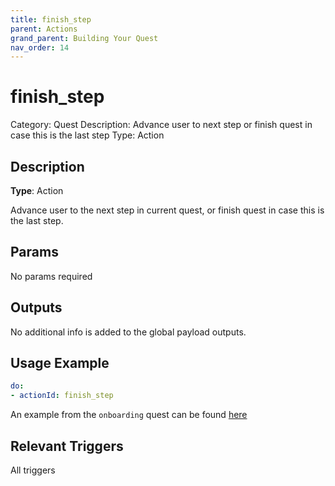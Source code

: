 ```yaml
---
title: finish_step
parent: Actions
grand_parent: Building Your Quest
nav_order: 14
---
```


# finish_step

Category: Quest
Description: Advance user to next step or finish quest in case this is the last step
Type: Action

## Description

**Type**: Action

Advance user to the next step in current quest, or finish quest in case this is the last step.

## Params

No params required

## Outputs

No additional info is added to the global payload outputs.

## Usage Example

```yaml
do:
- actionId: finish_step
```

An example from the `onboarding` quest can be found [here]

## Relevant Triggers

All triggers

[here]: https://github.com/trywilco/quest-onboarding/blob/main/steps/onboarding_accept_invite_generic.yml